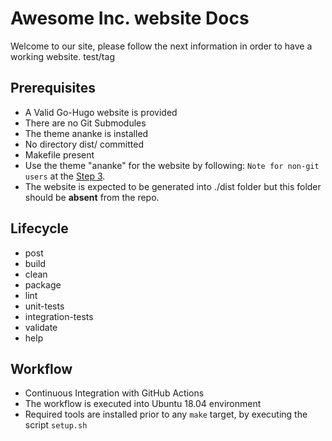 # Awesome Inc. website Docs

Welcome to our site, please follow the next information in order to have a
working website. test/tag

## Prerequisites

- A Valid Go-Hugo website is provided
- There are no Git Submodules
- The theme ananke is installed
- No directory dist/ committed
- Makefile present
- Use the theme "ananke" for the website by following:
`Note for non-git users` at the
[Step 3](https://docs.edg.io/guides/sites_frameworks/getting_started/hugo).
- The website is expected to be generated into ./dist folder but this folder
should be **absent** from the repo.

## Lifecycle

- post
- build
- clean
- package
- lint
- unit-tests
- integration-tests
- validate
- help

## Workflow

- Continuous Integration with GitHub Actions
- The workflow is executed into Ubuntu 18.04 environment
- Required tools are installed prior to any `make` target,
  by executing the script `setup.sh`
